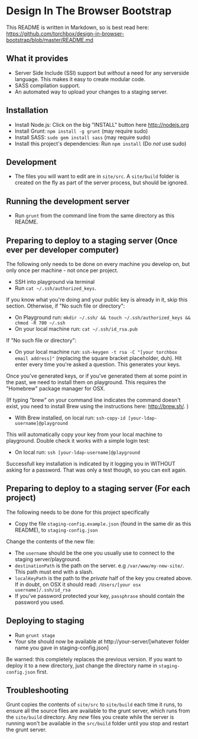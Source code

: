 Design In The Browser Bootstrap
===============

This README is written in Markdown, so is best read here:
https://github.com/torchbox/design-in-browser-bootstrap/blob/master/README.md


What it provides
----------------

* Server Side Include (SSI) support but *without* a need for any serverside language. This makes it easy to create modular code.
* SASS compilation support.
* An automated way to upload your changes to a staging server.


Installation
----------------

* Install Node.js: Click on the big "INSTALL" button here http://nodejs.org
* Install Grunt: `npm install -g grunt` (may require sudo)
* Install SASS: `sudo gem install sass` (may require sudo)
* Install this project's dependencies: Run `npm install` (Do *not* use sudo)


Development
----------------

* The files you will want to edit are in `site/src`. A `site/build` folder is created on the fly as part of the server process, but should be ignored.


Running the development server
----------------

* Run `grunt` from the command line from the same directory as this README.


Preparing to deploy to a staging server (Once ever per developer computer)
----------------

The following only needs to be done on every machine you develop on, but only once per machine - not once per project.

* SSH into playground via terminal
* Run `cat ~/.ssh/authorized_keys`. 

If you know what you're doing and your public key is already in it, skip this section. Otherwise, if "No such file or directory":

* On Playground run: `mkdir ~/.ssh/ && touch ~/.ssh/authorized_keys && chmod -R 700 ~/.ssh`
* On your local machine run: `cat ~/.ssh/id_rsa.pub`

If "No such file or directory":

* On your local machine run: `ssh-keygen -t rsa -C "[your torchbox email address]"` (replacing the square bracket placeholder, duh). Hit enter every time you're asked a question. This generates your keys.

Once you've generated keys, or if you've generated them at some point in the past, we need to install them on playground. This requires the "Homebrew" package manager for OSX. 

(If typing "brew" on your command line indicates the command doesn't exist, you need to install Brew using the instructions here: http://brew.sh/. )

* With Brew installed, on local run: `ssh-copy-id [your-ldap-username]@playground`

This will automatically copy your key from your local machine to playground. Double check it works with a simple login test:

* On local run: `ssh [your-ldap-username]@playground`

Successfull key installation is indicated by it logging you in WITHOUT asking for a password. That was only a test though, so you can exit again.


Preparing to deploy to a staging server (For each project)
----------------

The following needs to be done for this project specifically

* Copy the file `staging-config.example.json` (found in the same dir as this README), to `staging-config.json`

Change the contents of the new file: 

* The `username` should be the one you usually use to connect to the staging server/playground. 
* `destinationPath` is the path on the server. e.g  `/var/www/my-new-site/`. This path must end with a slash.
* `localKeyPath` is the path to the *private* half of the key you created above. If in doubt, on OSX it should read: `/Users/[your osx username]/.ssh/id_rsa`
* If you've password protected your key, `passphrase` should contain the password you used.


Deploying to staging
----------------

* Run `grunt stage`
* Your site should now be available at http://your-server/[whatever folder name you gave in staging-config.json]

Be warned: this completely replaces the previous version. If you want to deploy it to a new directory, just change the directory name in `staging-config.json` first.


Troubleshooting
----------------

Grunt copies the contents of `site/src` to `site/build` each time it runs, to ensure all the source files are available to the grunt server, which runs from the `site/build` directory. Any *new* files you create while the server is running won't be available in the `src/build` folder until you stop and restart the grunt server.